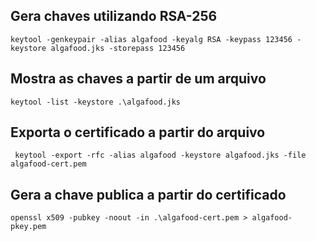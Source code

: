 ## Gera chaves utilizando RSA-256
```shell
keytool -genkeypair -alias algafood -keyalg RSA -keypass 123456 -keystore algafood.jks -storepass 123456
```
## Mostra as chaves a partir de um arquivo
```shell
keytool -list -keystore .\algafood.jks
```
## Exporta o certificado a partir do arquivo 
```shell
 keytool -export -rfc -alias algafood -keystore algafood.jks -file algafood-cert.pem
```
## Gera a chave publica a partir do certificado
```shell
openssl x509 -pubkey -noout -in .\algafood-cert.pem > algafood-pkey.pem
```